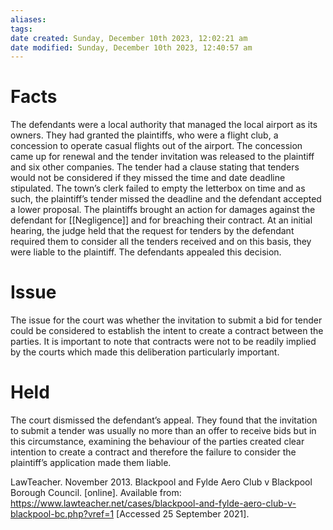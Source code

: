 ```yaml
---
aliases: 
tags: 
date created: Sunday, December 10th 2023, 12:02:21 am
date modified: Sunday, December 10th 2023, 12:40:57 am
---
```


# Facts

The defendants were a local authority that managed the local airport as its owners. They had granted the plaintiffs, who were a flight club, a concession to operate casual flights out of the airport. The concession came up for renewal and the tender invitation was released to the plaintiff and six other companies. The tender had a clause stating that tenders would not be considered if they missed the time and date deadline stipulated. The town’s clerk failed to empty the letterbox on time and as such, the plaintiff’s tender missed the deadline and the defendant accepted a lower proposal. The plaintiffs brought an action for damages against the defendant for [[Negligence]] and for breaching their contract. At an initial hearing, the judge held that the request for tenders by the defendant required them to consider all the tenders received and on this basis, they were liable to the plaintiff. The defendants appealed this decision.

# Issue

The issue for the court was whether the invitation to submit a bid for tender could be considered to establish the intent to create a contract between the parties. It is important to note that contracts were not to be readily implied by the courts which made this deliberation particularly important.

# Held

The court dismissed the defendant’s appeal. They found that the invitation to submit a tender was usually no more than an offer to receive bids but in this circumstance, examining the behaviour of the parties created clear intention to create a contract and therefore the failure to consider the plaintiff’s application made them liable.

LawTeacher. November 2013. Blackpool and Fylde Aero Club v Blackpool Borough Council. [online]. Available from: <https://www.lawteacher.net/cases/blackpool-and-fylde-aero-club-v-blackpool-bc.php?vref=1> [Accessed 25 September 2021].
